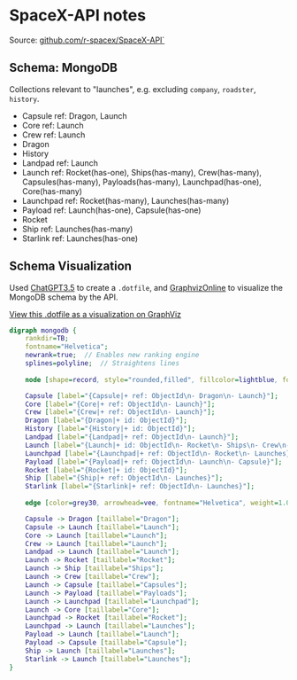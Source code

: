 # SpaceX-API notes

Source:
[github.com/r-spacex/SpaceX-API`](https://github.com/r-spacex/SpaceX-API)

## Schema: MongoDB
Collections relevant to "launches", e.g. excluding `company`, `roadster`, `history`.

* Capsule ref: Dragon, Launch
* Core ref: Launch
* Crew ref: Launch
* Dragon 
* History 
* Landpad ref: Launch
* Launch ref: Rocket(has-one), Ships(has-many), Crew(has-many), Capsules(has-many), Payloads(has-many), Launchpad(has-one), Core(has-many)
* Launchpad ref: Rocket(has-many), Launches(has-many)
* Payload ref: Launch(has-one), Capsule(has-one) 
* Rocket 
* Ship ref: Launches(has-many)
* Starlink ref: Launches(has-one)

## Schema Visualization
Used [ChatGPT3.5](https://chat.openai.com/) to create a `.dotfile`, and [GraphvizOnline](https://dreampuf.github.io/GraphvizOnline) to visualize the MongoDB schema by the API.
 
[View this .dotfile as a visualization on GraphViz](https://dreampuf.github.io/GraphvizOnline/#digraph%20mongodb%20%7B%0A%20%20%20%20rankdir%3DTB%3B%0A%20%20%20%20fontname%3D%22Helvetica%22%3B%0A%20%20%20%20newrank%3Dtrue%3B%20%20%2F%2F%20Enables%20new%20ranking%20engine%0A%20%20%20%20splines%3Dpolyline%3B%20%20%2F%2F%20Straightens%20lines%0A%20%20%20%20%0A%20%20%20%20node%20%5Bshape%3Drecord%2C%20style%3D%22rounded%2Cfilled%22%2C%20fillcolor%3Dlightblue%2C%20fontname%3D%22Helvetica%22%2C%20labelloc%3Dl%5D%3B%0A%0A%20%20%20%20Capsule%20%5Blabel%3D%22%7BCapsule%7C%2B%20ref%3A%20ObjectId%5Cn-%20Dragon%5Cn-%20Launch%7D%22%5D%3B%0A%20%20%20%20Core%20%5Blabel%3D%22%7BCore%7C%2B%20ref%3A%20ObjectId%5Cn-%20Launch%7D%22%5D%3B%0A%20%20%20%20Crew%20%5Blabel%3D%22%7BCrew%7C%2B%20ref%3A%20ObjectId%5Cn-%20Launch%7D%22%5D%3B%0A%20%20%20%20Dragon%20%5Blabel%3D%22%7BDragon%7C%2B%20id%3A%20ObjectId%7D%22%5D%3B%0A%20%20%20%20History%20%5Blabel%3D%22%7BHistory%7C%2B%20id%3A%20ObjectId%7D%22%5D%3B%0A%20%20%20%20Landpad%20%5Blabel%3D%22%7BLandpad%7C%2B%20ref%3A%20ObjectId%5Cn-%20Launch%7D%22%5D%3B%0A%20%20%20%20Launch%20%5Blabel%3D%22%7BLaunch%7C%2B%20id%3A%20ObjectId%5Cn-%20Rocket%5Cn-%20Ships%5Cn-%20Crew%5Cn-%20Capsules%5Cn-%20Payloads%5Cn-%20Launchpad%5Cn-%20Core%7D%22%5D%3B%0A%20%20%20%20Launchpad%20%5Blabel%3D%22%7BLaunchpad%7C%2B%20ref%3A%20ObjectId%5Cn-%20Rocket%5Cn-%20Launches%7D%22%5D%3B%0A%20%20%20%20Payload%20%5Blabel%3D%22%7BPayload%7C%2B%20ref%3A%20ObjectId%5Cn-%20Launch%5Cn-%20Capsule%7D%22%5D%3B%0A%20%20%20%20Rocket%20%5Blabel%3D%22%7BRocket%7C%2B%20id%3A%20ObjectId%7D%22%5D%3B%0A%20%20%20%20Ship%20%5Blabel%3D%22%7BShip%7C%2B%20ref%3A%20ObjectId%5Cn-%20Launches%7D%22%5D%3B%0A%20%20%20%20Starlink%20%5Blabel%3D%22%7BStarlink%7C%2B%20ref%3A%20ObjectId%5Cn-%20Launches%7D%22%5D%3B%0A%20%20%20%20%0A%20%20%20%20edge%20%5Bcolor%3Dgrey30%2C%20arrowhead%3Dvee%2C%20fontname%3D%22Helvetica%22%2C%20weight%3D1.0%5D%3B%20%20%2F%2F%20Weight%20encourages%20straighter%20lines%0A%0A%20%20%20%20Capsule%20-%3E%20Dragon%20%5Btaillabel%3D%22Dragon%22%5D%3B%0A%20%20%20%20Capsule%20-%3E%20Launch%20%5Btaillabel%3D%22Launch%22%5D%3B%0A%20%20%20%20Core%20-%3E%20Launch%20%5Btaillabel%3D%22Launch%22%5D%3B%0A%20%20%20%20Crew%20-%3E%20Launch%20%5Btaillabel%3D%22Launch%22%5D%3B%0A%20%20%20%20Landpad%20-%3E%20Launch%20%5Btaillabel%3D%22Launch%22%5D%3B%0A%20%20%20%20Launch%20-%3E%20Rocket%20%5Btaillabel%3D%22Rocket%22%5D%3B%0A%20%20%20%20Launch%20-%3E%20Ship%20%5Btaillabel%3D%22Ships%22%5D%3B%0A%20%20%20%20Launch%20-%3E%20Crew%20%5Btaillabel%3D%22Crew%22%5D%3B%0A%20%20%20%20Launch%20-%3E%20Capsule%20%5Btaillabel%3D%22Capsules%22%5D%3B%0A%20%20%20%20Launch%20-%3E%20Payload%20%5Btaillabel%3D%22Payloads%22%5D%3B%0A%20%20%20%20Launch%20-%3E%20Launchpad%20%5Btaillabel%3D%22Launchpad%22%5D%3B%0A%20%20%20%20Launch%20-%3E%20Core%20%5Btaillabel%3D%22Core%22%5D%3B%0A%20%20%20%20Launchpad%20-%3E%20Rocket%20%5Btaillabel%3D%22Rocket%22%5D%3B%0A%20%20%20%20Launchpad%20-%3E%20Launch%20%5Btaillabel%3D%22Launches%22%5D%3B%0A%20%20%20%20Payload%20-%3E%20Launch%20%5Btaillabel%3D%22Launch%22%5D%3B%0A%20%20%20%20Payload%20-%3E%20Capsule%20%5Btaillabel%3D%22Capsule%22%5D%3B%0A%20%20%20%20Ship%20-%3E%20Launch%20%5Btaillabel%3D%22Launches%22%5D%3B%0A%20%20%20%20Starlink%20-%3E%20Launch%20%5Btaillabel%3D%22Launches%22%5D%3B%0A%7D%0A)

```dot
digraph mongodb {
    rankdir=TB;
    fontname="Helvetica";
    newrank=true;  // Enables new ranking engine
    splines=polyline;  // Straightens lines
    
    node [shape=record, style="rounded,filled", fillcolor=lightblue, fontname="Helvetica", labelloc=l];

    Capsule [label="{Capsule|+ ref: ObjectId\n- Dragon\n- Launch}"];
    Core [label="{Core|+ ref: ObjectId\n- Launch}"];
    Crew [label="{Crew|+ ref: ObjectId\n- Launch}"];
    Dragon [label="{Dragon|+ id: ObjectId}"];
    History [label="{History|+ id: ObjectId}"];
    Landpad [label="{Landpad|+ ref: ObjectId\n- Launch}"];
    Launch [label="{Launch|+ id: ObjectId\n- Rocket\n- Ships\n- Crew\n- Capsules\n- Payloads\n- Launchpad\n- Core}"];
    Launchpad [label="{Launchpad|+ ref: ObjectId\n- Rocket\n- Launches}"];
    Payload [label="{Payload|+ ref: ObjectId\n- Launch\n- Capsule}"];
    Rocket [label="{Rocket|+ id: ObjectId}"];
    Ship [label="{Ship|+ ref: ObjectId\n- Launches}"];
    Starlink [label="{Starlink|+ ref: ObjectId\n- Launches}"];
    
    edge [color=grey30, arrowhead=vee, fontname="Helvetica", weight=1.0];  // Weight encourages straighter lines

    Capsule -> Dragon [taillabel="Dragon"];
    Capsule -> Launch [taillabel="Launch"];
    Core -> Launch [taillabel="Launch"];
    Crew -> Launch [taillabel="Launch"];
    Landpad -> Launch [taillabel="Launch"];
    Launch -> Rocket [taillabel="Rocket"];
    Launch -> Ship [taillabel="Ships"];
    Launch -> Crew [taillabel="Crew"];
    Launch -> Capsule [taillabel="Capsules"];
    Launch -> Payload [taillabel="Payloads"];
    Launch -> Launchpad [taillabel="Launchpad"];
    Launch -> Core [taillabel="Core"];
    Launchpad -> Rocket [taillabel="Rocket"];
    Launchpad -> Launch [taillabel="Launches"];
    Payload -> Launch [taillabel="Launch"];
    Payload -> Capsule [taillabel="Capsule"];
    Ship -> Launch [taillabel="Launches"];
    Starlink -> Launch [taillabel="Launches"];
}
```
